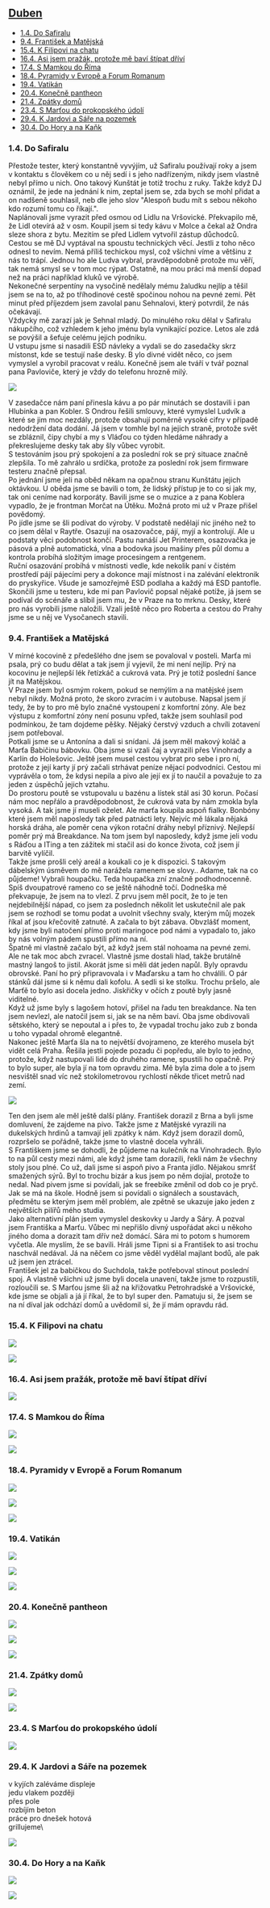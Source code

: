 ## [Duben](2022.md) <!-- omit in toc --> 

- [1.4. Do Safiralu](#14-do-safiralu)
- [9.4. František a Matějská](#94-františek-a-matějská)
- [15.4. K Filipovi na chatu](#154-k-filipovi-na-chatu)
- [16.4. Asi jsem pražák, protože mě baví štípat dříví](#164-asi-jsem-pražák-protože-mě-baví-štípat-dříví)
- [17.4. S Mamkou do Říma](#174-s-mamkou-do-říma)
- [18.4. Pyramidy v Evropě a Forum Romanum](#184-pyramidy-v-evropě-a-forum-romanum)
- [19.4. Vatikán](#194-vatikán)
- [20.4. Konečně pantheon](#204-konečně-pantheon)
- [21.4. Zpátky domů](#214-zpátky-domů)
- [23.4. S Marťou do prokopského údolí](#234-s-marťou-do-prokopského-údolí)
- [29.4. K Jardovi a Sáře na pozemek](#294-k-jardovi-a-sáře-na-pozemek)
- [30.4. Do Hory a na Kaňk](#304-do-hory-a-na-kaňk)

### 1.4. Do Safiralu

Přestože tester, který konstantně vyvýjím, už Safiralu používají roky a jsem v kontaktu s člověkem co u něj sedí i s jeho nadřízeným, nikdy jsem vlastně nebyl přímo u nich. Ono takový Kunštát je totiž trochu z ruky. Takže když DJ oznámil, že jede na jednání k nim, zeptal jsem se, zda bych se mohl přidat a on nadšeně souhlasil, neb dle jeho slov "Alespoň budu mít s sebou někoho kdo rozumí tomu co říkají.".\
Naplánovali jsme vyrazit před osmou od Lidlu na Vršovické. Překvapilo mě, že Lidl otevírá až v osm. Koupil jsem si tedy kávu v Molce a čekal až Ondra sleze shora z bytu. Mezitím se před Lidlem vytvořil zástup důchodců.\
Cestou se mě DJ vyptával na spoustu technických věcí. Jestli z toho něco odnesl to nevím. Nemá příliš techickou mysl, což všichni víme a většinu z nás to trápí. Jednou ho ale Ludva vybral, pravděpodobně protože mu věří, tak nemá smysl se v tom moc rýpat. Ostatně, na mou práci má menší dopad než na práci například kluků ve výrobě.\
Nekonečné serpentíny na vysočině nedělaly mému žaludku nejlíp a těšil jsem se na to, až po tříhodinové cestě spočinou nohou na pevné zemi. Pět minut před příjezdem jsem zavolal panu Sehnalovi, který potvrdil, že nás očekávají.\
Vždycky mě zarazí jak je Sehnal mladý. Do minulého roku dělal v Safiralu nákupčího, což vzhledem k jeho jménu byla vynikající pozice. Letos ale zdá se povýšil a šefuje celému jejich podniku.\
U vstupu jsme si nasadili ESD návleky a vydali se do zasedačky skrz místonst, kde se testují naše desky. B ylo divné vidět něco, co jsem vymyslel a vyrobil pracovat v reálu. Konečně jsem ale tváří v tvář poznal pana Pavloviče, který je vždy do telefonu hrozně milý.

<a href="../images/2022_april/1_1.jpg" target="_blank"><img src="../images/thumbnails/2022_april/1_1.jpg"></a>


V zasedačce nám paní přinesla kávu a po pár minutách se dostavili i pan Hlubinka a pan Kobler. S Ondrou řešili smlouvy, které vymyslel Ludvík a které se jim moc nezdály, protože obsahují poměrně vysoké cifry v případě nedodržení data dodání. Já jsem v tomhle byl na jejich straně, protože svět se zbláznil, čipy chybí a my s Vláďou co týden hledáme náhrady a překreslujeme desky tak aby šly vůbec vyrobit.\
S testováním jsou prý spokojení a za poslední rok se prý situace značně zlepšila. To mě zahrálo u srdíčka, protože za poslední rok jsem firmware testeru značně přepsal.\
Po jednání jsme jeli na oběd někam na opačnou stranu Kunštátu jejich oktávkou. U oběda jsme se bavili o tom, že lidský přístup je to co si jak my, tak oni ceníme nad korporáty. Bavili jsme se o muzice a z pana Koblera vypadlo, že je frontman Morčat na Útěku. Možná proto mi už v Praze přišel povědomý.\
Po jídle jsme se šli podívat do výroby. V podstatě nedělají nic jiného než to co jsem dělal v Raytře. Osazují na osazovačce, pájí, myjí a kontrolují. Ale u podstaty věci podobnost končí. Pastu nanáší Jet Printerem, osazovačka je pásová a plně automatická, vlna a bodovka jsou mašiny přes půl domu a kontrola probíhá složitým image procesingem a rentgenem.\
Ruční osazování probíhá v místnosti vedle, kde nekolik paní v čistém prostředí pájí pájecími pery a dokonce mají místnost i na zalévání elektronik do pryskyřice. Všude je samozřejmě ESD podlaha a každý má ESD pantofle.\
Skončili jsme u testeru, kde mi pan Pavlovič popsal nějaké potíže, já jsem se podíval do scénáře a slíbil jsem mu, že v Praze na to mrknu. Desky, které pro nás vyrobili jsme naložili. Vzali ještě něco pro Roberta a cestou do Prahy jsme se u něj ve Vysočanech stavili.

### 9.4. František a Matějská

V mírné kocovině z předešlého dne jsem se povaloval v posteli. Marťa mi psala, prý co budu dělat a tak jsem jí vyjevil, že mi není nejlíp. Prý na kocovinu je nejlepší lék řetízkáč a cukrová vata. Prý je totiž poslední šance jít na Matějskou.\
V Praze jsem byl osmým rokem, pokud se nemýlím a na matějské jsem nebyl nikdy. Možná proto, že skoro zvracím i v autobuse. Napsal jsem jí tedy, že by to pro mě bylo značné vystoupení z komfortní zóny. Ale bez výstupu z komfortní zóny není posunu vpřed, takže jsem souhlasil pod podmínkou, že tam dojdeme pěšky. Nějaký čerstvý vzduch a chvíli zotavení jsem potřeboval.\
Potkali jsme se u Antonína a dali si snídani. Já jsem měl makový koláč a Marťa Babičinu bábovku. Oba jsme si vzali čaj a vyrazili přes Vinohrady a Karlín do Holešovic. Ještě jsem musel cestou vybrat pro sebe i pro ní, protože z její karty jí prý začali strhávat peníze nějací podvodníci. Cestou mi vyprávěla o tom, že kdysi nepila a pivo ale její ex jí to naučil a považuje to za jeden z úspěchů jejich vztahu.\
Do prostoru poutě se vstupovalu u bazénu a lístek stál asi 30 korun. Počasí nám moc nepřálo a pravděpodobnost, že cukrová vata by nám zmokla byla vysoká. A tak jsme jí museli oželet. Ale marťa koupila aspoň fialky. Bonbóny které jsem měl naposledy tak před patnácti lety. Nejvíc mě lákala nějaká horská dráha, ale poměr cena výkon rotační dráhy nebyl příznivý. Nejlepší poměr prý má Breakdance. Na tom jsem byl naposledy, když jsme jeli vodu s Ráďou a ITing a ten zážitek mi stačil asi do konce života, což jsem jí barvitě vylíčil.\
Takže jsme prošli celý areál a koukali co je k dispozici. S takovým dábelským úsměvem do mě narážela ramenem se slovy.. Adame, tak na co půjdeme! Vybrali houpačku. Teda houpačka zní značně podhodnocenně. Spíš dvoupatrové rameno co se ještě náhodně točí. Dodneška mě překvapuje, že jsem na to vlezl. Z prvu jsem měl pocit, že to je ten nejdebilnější nápad, co jsem za poslednch několit let uskutečnil ale pak jsem se rozhodl se tomu podat a uvolnit všechny svaly, kterým můj mozek říkal ať jsou křečovitě zatnuté. A začala to být zábava. Obvzlášť moment, kdy jsme byli natočení přímo proti maringoce pod námi a vypadalo to, jako by nás volným pádem spustili přímo na ní.\
Špatně mi vlastně začalo být, až když jsem stál nohoama na pevné zemi. Ale ne tak moc abch zvracel. Vlastně jsme dostali hlad, takže brutálně mastný langoš to jistil. Akorát jsme si měli dát jeden napůl. Byly opravdu obrovské. Paní ho prý připravovala i v Maďarsku a tam ho chválili. O pár stánků dál jsme si k němu dali kofolu. A sedli si ke stolku. Trochu pršelo, ale Marťě to bylo asi docela jedno. Jiskřičky v očích z poutě byly jasně viditelné.\
Když už jsme byly s lagošem hotoví, přišel na řadu ten breakdance. Na ten jsem nevlezl, ale natočil jsem si, jak se na něm baví. Oba jsme obdivovali sětského, který se nepoutal a i přes to, že vypadal trochu jako zub z bonda u toho vypadal ohromě elegantně.\
Nakonec ještě Marťa šla na to největší dvojrameno, ze kterého musela být vidět celá Praha. Řešila jestli pojede pozadu či popředu, ale bylo to jedno, protože, když nastupovali lidé do druhého ramene, spustili ho opačně. Prý to bylo super, ale byla jí na tom opravdu zima. Mě byla zima dole a to jsem nesvištěl snad víc než stokilometrovou rychlostí někde třicet metrů nad zemí.

<a href="../images/2022_april/9_1.jpg" target="_blank"><img src="../images/thumbnails/2022_april/9_1.jpg"></a>


Ten den jsem ale měl ještě další plány. František dorazil z Brna a byli jsme domluvení, že zajdeme na pivo. Takže jsme z Matějské vyrazili na dukelských hrdinů a tamvají jeli zpátky k nám. Když jsem dorazil domů, rozpršelo se pořádně, takže jsme to vlastně docela vyhráli.\
S Františkem jsme se dohodli, že půjdeme na kulečník na Vinohradech. Bylo to na půl cesty mezi námi, ale když jsme tam dorazili, řekli nám že všechny stoly jsou plné. Co už, dali jsme si aspoň pivo a Franta jídlo. Nějakou smršť smažených sýrů. Byl to trochu bizár a kus jsem po něm dojíal, protože to nedal. Nad pivem jsme si povídali, jak se freebike změnil od dob co je pryč. Jak se má na škole. Hodně jsem si povídali o signálech a soustavách, předmětu se kterým jsem měl problém, ale zpětně se ukazuje jako jeden z největších pilířů mého studia.\
Jako alternativní plán jsem vymyslel deskovky u Jardy a Sáry. A pozval jsem Františka a Marťu. Vůbec mi nepřišlo divný uspořádat akci u někoho jiného doma a dorazit tam dřív než domácí. Sára mi to potom s humorem vyčetla. Ale myslím, že se bavili. Hráli jsme Tipni si a František to asi trochu naschvál nedával. Já na něčem co jsme věděl vydělal majlant bodů, ale pak už jsem jen ztrácel.\
František jel za babičkou do Suchdola, takže potřeboval stinout poslední spoj. A vlastně všichni už jsme byli docela unavení, takže jsme to rozpustili, rozloučili se. S Marťou jsme šli až na křižovatku Petrohradské a Vršovické, kde jsme se objali a já jí říkal, že to byl super den. Pamatuju si, že jsem se na ní díval jak odchází domů a uvědomil si, že jí mám opravdu rád.

### 15.4. K Filipovi na chatu

<a href="../images/2022_april/14_1.jpg" target="_blank"><img src="../images/thumbnails/2022_april/14_1.jpg"></a>

<a href="../images/2022_april/14_1.jpg" target="_blank"><img src="../images/thumbnails/2022_april/14_1.jpg"></a>


### 16.4. Asi jsem pražák, protože mě baví štípat dříví

<a href="../images/2022_april/15_1.jpg" target="_blank"><img src="../images/thumbnails/2022_april/15_1.jpg"></a>

### 17.4. S Mamkou do Říma

<a href="../images/2022_april/17_1.jpg" target="_blank"><img src="../images/thumbnails/2022_april/17_1.jpg"></a>

<a href="../images/2022_april/17_2.jpg" target="_blank"><img src="../images/thumbnails/2022_april/17_2.jpg"></a>

### 18.4. Pyramidy v Evropě a Forum Romanum

<a href="../images/2022_april/18_1.jpg" target="_blank"><img src="../images/thumbnails/2022_april/18_1.jpg"></a>

<a href="../images/2022_april/18_2.jpg" target="_blank"><img src="../images/thumbnails/2022_april/18_2.jpg"></a>

<a href="../images/2022_april/18_3.jpg" target="_blank"><img src="../images/thumbnails/2022_april/18_3.jpg"></a>


### 19.4. Vatikán

<a href="../images/2022_april/19_1.jpg" target="_blank"><img src="../images/thumbnails/2022_april/19_1.jpg"></a>

<a href="../images/2022_april/19_2.jpg" target="_blank"><img src="../images/thumbnails/2022_april/19_2.jpg"></a>

<a href="../images/2022_april/19_3.jpg" target="_blank"><img src="../images/thumbnails/2022_april/19_3.jpg"></a>


### 20.4. Konečně pantheon

<a href="../images/2022_april/20_1.jpg" target="_blank"><img src="../images/thumbnails/2022_april/20_1.jpg"></a>

<a href="../images/2022_april/20_2.jpg" target="_blank"><img src="../images/thumbnails/2022_april/20_2.jpg"></a>

<a href="../images/2022_april/20_3.jpg" target="_blank"><img src="../images/thumbnails/2022_april/20_3.jpg"></a>

### 21.4. Zpátky domů

<a href="../images/2022_april/21_1.jpg" target="_blank"><img src="../images/thumbnails/2022_april/21_1.jpg"></a>

<a href="../images/2022_april/21_2.jpg" target="_blank"><img src="../images/thumbnails/2022_april/21_2.jpg"></a>

### 23.4. S Marťou do prokopského údolí

<a href="../images/2022_april/23_1.jpg" target="_blank"><img src="../images/thumbnails/2022_april/23_1.jpg"></a>

### 29.4. K Jardovi a Sáře na pozemek

v kyjích zaléváme displeje\
jedu vlakem později\
přes pole\
rozbíjím beton\
práce pro dnešek hotová\
grillujeme\

<a href="../images/2022_april/29_1.jpg" target="_blank"><img src="../images/thumbnails/2022_april/29_1.jpg"></a>

### 30.4. Do Hory a na Kaňk

<a href="../images/2022_april/30_1.jpg" target="_blank"><img src="../images/thumbnails/2022_april/30_1.jpg"></a>

<a href="../images/2022_april/30_2.jpg" target="_blank"><img src="../images/thumbnails/2022_april/30_2.jpg"></a>
